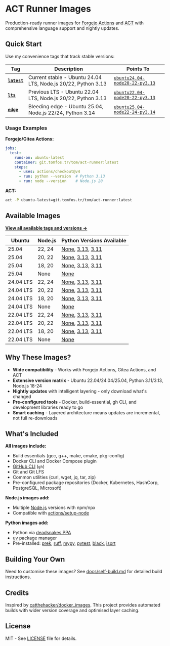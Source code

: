 # ACT Runner Images

Production-ready runner images for [Forgejo Actions](https://forgejo.org/docs/latest/user/actions/)
and [ACT](https://github.com/nektos/act) with comprehensive language support and nightly updates.

## Quick Start

Use my convenience tags that track stable versions:

| Tag | Description | Points To |
|-----|-------------|-----------|
| **[`latest`](https://git.tomfos.tr/tom/-/packages/container/act-runner/latest)** | Current stable - Ubuntu 24.04 LTS, Node.js 20/22, Python 3.13 | [`ubuntu24.04-node20-22-py3.13`](https://git.tomfos.tr/tom/-/packages/container/act-runner/ubuntu24.04-node20-22-py3.13) |
| **[`lts`](https://git.tomfos.tr/tom/-/packages/container/act-runner/lts)** | Previous LTS - Ubuntu 22.04 LTS, Node.js 20/22, Python 3.13 | [`ubuntu22.04-node20-22-py3.13`](https://git.tomfos.tr/tom/-/packages/container/act-runner/ubuntu22.04-node20-22-py3.13) |
| **[`edge`](https://git.tomfos.tr/tom/-/packages/container/act-runner/edge)** | Bleeding edge - Ubuntu 25.04, Node.js 22/24, Python 3.14 | [`ubuntu25.04-node22-24-py3.14`](https://git.tomfos.tr/tom/-/packages/container/act-runner/ubuntu25.04-node22-24-py3.14) |

### Usage Examples

**Forgejo/Gitea Actions:**

```yaml
jobs:
  test:
    runs-on: ubuntu-latest
    container: git.tomfos.tr/tom/act-runner:latest
    steps:
      - uses: actions/checkout@v4
      - run: python --version  # Python 3.13
      - run: node --version    # Node.js 20
```

**ACT:**

```bash
act -P ubuntu-latest=git.tomfos.tr/tom/act-runner:latest
```

## Available Images

**[View all available tags and versions →](https://git.tomfos.tr/tom/-/packages/container/act-runner/versions)**

| Ubuntu | Node.js | Python Versions Available |
|--------|---------|---------------------------|
| 25.04 | 22, 24 | [None](https://git.tomfos.tr/tom/-/packages/container/act-runner/ubuntu25.04-node22-24), [3.13](https://git.tomfos.tr/tom/-/packages/container/act-runner/ubuntu25.04-node22-24-py3.13), [3.11](https://git.tomfos.tr/tom/-/packages/container/act-runner/ubuntu25.04-node22-24-py3.11) |
| 25.04 | 20, 22 | [None](https://git.tomfos.tr/tom/-/packages/container/act-runner/ubuntu25.04-node20-22), [3.13](https://git.tomfos.tr/tom/-/packages/container/act-runner/ubuntu25.04-node20-22-py3.13), [3.11](https://git.tomfos.tr/tom/-/packages/container/act-runner/ubuntu25.04-node20-22-py3.11) |
| 25.04 | 18, 20 | [None](https://git.tomfos.tr/tom/-/packages/container/act-runner/ubuntu25.04-node18-20), [3.13](https://git.tomfos.tr/tom/-/packages/container/act-runner/ubuntu25.04-node18-20-py3.13), [3.11](https://git.tomfos.tr/tom/-/packages/container/act-runner/ubuntu25.04-node18-20-py3.11) |
| 25.04 | None | [None](https://git.tomfos.tr/tom/-/packages/container/act-runner/ubuntu25.04-base) |
| 24.04 LTS | 22, 24 | [None](https://git.tomfos.tr/tom/-/packages/container/act-runner/ubuntu24.04-node22-24), [3.13](https://git.tomfos.tr/tom/-/packages/container/act-runner/ubuntu24.04-node22-24-py3.13), [3.11](https://git.tomfos.tr/tom/-/packages/container/act-runner/ubuntu24.04-node22-24-py3.11) |
| 24.04 LTS | 20, 22 | [None](https://git.tomfos.tr/tom/-/packages/container/act-runner/ubuntu24.04-node20-22), [3.13](https://git.tomfos.tr/tom/-/packages/container/act-runner/ubuntu24.04-node20-22-py3.13), [3.11](https://git.tomfos.tr/tom/-/packages/container/act-runner/ubuntu24.04-node20-22-py3.11) |
| 24.04 LTS | 18, 20 | [None](https://git.tomfos.tr/tom/-/packages/container/act-runner/ubuntu24.04-node18-20), [3.13](https://git.tomfos.tr/tom/-/packages/container/act-runner/ubuntu24.04-node18-20-py3.13), [3.11](https://git.tomfos.tr/tom/-/packages/container/act-runner/ubuntu24.04-node18-20-py3.11) |
| 24.04 LTS | None | [None](https://git.tomfos.tr/tom/-/packages/container/act-runner/ubuntu24.04-base) |
| 22.04 LTS | 22, 24 | [None](https://git.tomfos.tr/tom/-/packages/container/act-runner/ubuntu22.04-node22-24), [3.13](https://git.tomfos.tr/tom/-/packages/container/act-runner/ubuntu22.04-node22-24-py3.13), [3.11](https://git.tomfos.tr/tom/-/packages/container/act-runner/ubuntu22.04-node22-24-py3.11) |
| 22.04 LTS | 20, 22 | [None](https://git.tomfos.tr/tom/-/packages/container/act-runner/ubuntu22.04-node20-22), [3.13](https://git.tomfos.tr/tom/-/packages/container/act-runner/ubuntu22.04-node20-22-py3.13), [3.11](https://git.tomfos.tr/tom/-/packages/container/act-runner/ubuntu22.04-node20-22-py3.11) |
| 22.04 LTS | 18, 20 | [None](https://git.tomfos.tr/tom/-/packages/container/act-runner/ubuntu22.04-node18-20), [3.13](https://git.tomfos.tr/tom/-/packages/container/act-runner/ubuntu22.04-node18-20-py3.13), [3.11](https://git.tomfos.tr/tom/-/packages/container/act-runner/ubuntu22.04-node18-20-py3.11) |
| 22.04 LTS | None | [None](https://git.tomfos.tr/tom/-/packages/container/act-runner/ubuntu22.04-base) |

## Why These Images?

- **Wide compatibility** - Works with Forgejo Actions, Gitea Actions, and ACT
- **Extensive version matrix** - Ubuntu 22.04/24.04/25.04, Python 3.11/3.13, Node.js 18-24
- **Nightly updates** with intelligent layering - only download what's changed
- **Pre-configured tools** - Docker, build-essential, gh CLI, and development libraries ready to go
- **Smart caching** - Layered architecture means updates are incremental, not full re-downloads

## What's Included

**All images include:**

- Build essentials (gcc, g++, make, cmake, pkg-config)
- Docker CLI and Docker Compose plugin
- [GitHub CLI](https://cli.github.com/manual/) (`gh`)
- Git and Git LFS
- Common utilities (curl, wget, jq, tar, zip)
- Pre-configured package repositories (Docker, Kubernetes, HashCorp, PostgreSQL, Microsoft)

**Node.js images add:**

- Multiple [Node.js](https://nodejs.org/) versions with npm/npx
- Compatible with [actions/setup-node](https://github.com/actions/setup-node)

**Python images add:**

- Python via [deadsnakes PPA](https://launchpad.net/~deadsnakes/+archive/ubuntu/ppa)
- [uv](https://docs.astral.sh/uv/) package manager
- Pre-installed: [prek](https://github.com/j178/prek), [ruff](https://docs.astral.sh/ruff/),
  [mypy](https://mypy.readthedocs.io/), [pytest](https://docs.pytest.org/),
  [black](https://black.readthedocs.io/), [isort](https://pycqa.github.io/isort/)

## Building Your Own

Need to customise these images? See [docs/self-build.md](docs/self-build.md) for detailed build instructions.

## Credits

Inspired by [catthehacker/docker_images](https://github.com/catthehacker/docker_images). This
project provides automated builds with wider version coverage and optimised layer caching.

## License

MIT - See [LICENSE](LICENSE) file for details.
